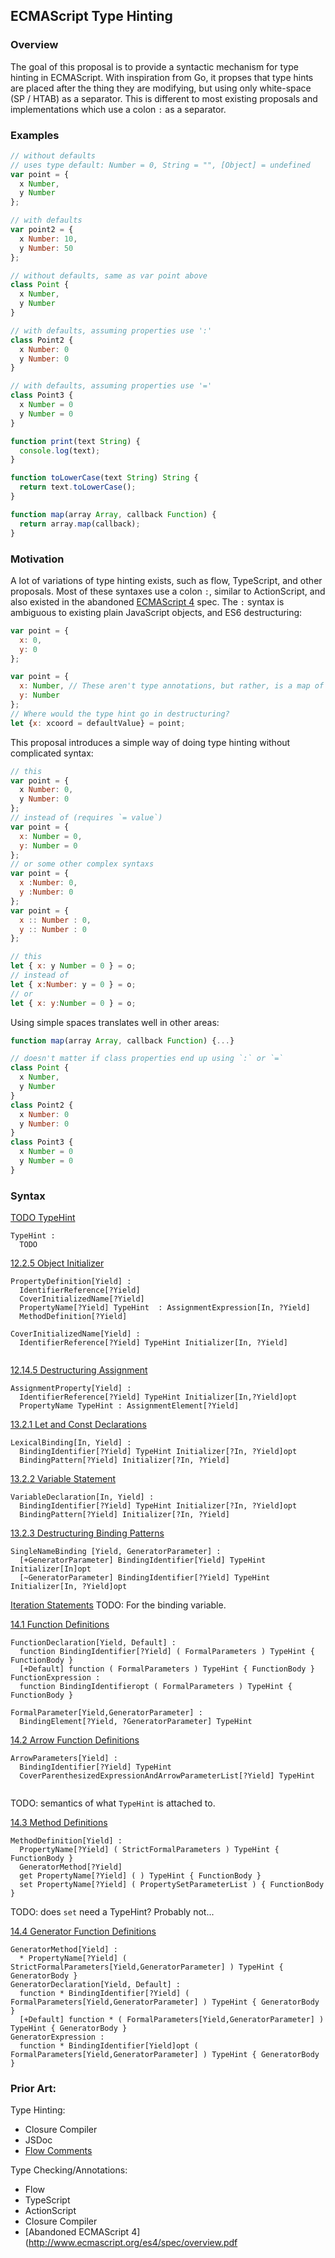 ## ECMAScript Type Hinting ##

### Overview

The goal of this proposal is to provide a syntactic mechanism for type hinting in ECMAScript. With inspiration from Go, it propses that type hints are placed after the thing they are modifying, but using only white-space (SP / HTAB) as a separator. This is different to most existing proposals and implementations which use a colon `:` as a separator.


### Examples ###

```javascript
// without defaults
// uses type default: Number = 0, String = "", [Object] = undefined
var point = {
  x Number,
  y Number
};

// with defaults
var point2 = {
  x Number: 10,
  y Number: 50
};

// without defaults, same as var point above
class Point {
  x Number,
  y Number
}

// with defaults, assuming properties use ':'
class Point2 {
  x Number: 0
  y Number: 0
}

// with defaults, assuming properties use '='
class Point3 {
  x Number = 0
  y Number = 0
}

function print(text String) {
  console.log(text);
}

function toLowerCase(text String) String {
  return text.toLowerCase();
}

function map(array Array, callback Function) {
  return array.map(callback);
}
```

### Motivation ###

A lot of variations of type hinting exists, such as flow, TypeScript, and other proposals. Most of these syntaxes use a colon `:`, similar to ActionScript, and also existed in the abandoned [ECMAScript 4](http://www.ecmascript.org/es4/spec/overview.pdf) spec. The `:` syntax is ambiguous to existing plain JavaScript objects, and ES6 destructuring:

```javascript
var point = {
  x: 0,
  y: 0
};

var point = {
  x: Number, // These aren't type annotations, but rather, is a map of x => Number, y => Number
  y: Number
};
// Where would the type hint go in destructuring? 
let {x: xcoord = defaultValue} = point;

```
This proposal introduces a simple way of doing type hinting without complicated syntax:

```javascript
// this
var point = {
  x Number: 0,
  y Number: 0
};
// instead of (requires `= value`)
var point = {
  x: Number = 0,
  y: Number = 0
};
// or some other complex syntaxs
var point = {
  x :Number: 0,
  y :Number: 0
};
var point = {
  x :: Number : 0,
  y :: Number : 0
};

// this
let { x: y Number = 0 } = o;
// instead of
let { x:Number: y = 0 } = o;
// or
let { x: y:Number = 0 } = o;
```

Using simple spaces translates well in other areas:
```javascript
function map(array Array, callback Function) {...}

// doesn't matter if class properties end up using `:` or `=`
class Point {
  x Number,
  y Number
}
class Point2 {
  x Number: 0
  y Number: 0
}
class Point3 {
  x Number = 0
  y Number = 0
}
```

### Syntax ###
  [TODO TypeHint](https://people.mozilla.org/~jorendorff/es6-draft.html)
  
  ```
  TypeHint :
    TODO
  ```


  [12.2.5 Object Initializer](https://people.mozilla.org/~jorendorff/es6-draft.html#sec-object-initializer)
  
  ```
  PropertyDefinition[Yield] :
    IdentifierReference[?Yield]
    CoverInitializedName[?Yield]
    PropertyName[?Yield] TypeHint  : AssignmentExpression[In, ?Yield]
    MethodDefinition[?Yield]
    
  CoverInitializedName[Yield] :
    IdentifierReference[?Yield] TypeHint Initializer[In, ?Yield]
  
  
  ```
  [12.14.5 Destructuring Assignment](https://people.mozilla.org/~jorendorff/es6-draft.html#sec-destructuring-assignment)
  ```
  AssignmentProperty[Yield] :
    IdentifierReference[?Yield] TypeHint Initializer[In,?Yield]opt
    PropertyName TypeHint : AssignmentElement[?Yield]
  ```
  
  [13.2.1 Let and Const Declarations](https://people.mozilla.org/~jorendorff/es6-draft.html#sec-let-and-const-declarations)
  ```
  LexicalBinding[In, Yield] :
    BindingIdentifier[?Yield] TypeHint Initializer[?In, ?Yield]opt
    BindingPattern[?Yield] Initializer[?In, ?Yield]
  ```
  
  [13.2.2 Variable Statement](https://people.mozilla.org/~jorendorff/es6-draft.html#sec-variable-statement)
  ```
  VariableDeclaration[In, Yield] :
    BindingIdentifier[?Yield] TypeHint Initializer[?In, ?Yield]opt
    BindingPattern[?Yield] Initializer[?In, ?Yield]
  ```
  
  [13.2.3 Destructuring Binding Patterns](https://people.mozilla.org/~jorendorff/es6-draft.html#sec-destructuring-binding-patterns)
  ```
  SingleNameBinding [Yield, GeneratorParameter] :
    [+GeneratorParameter] BindingIdentifier[Yield] TypeHint Initializer[In]opt
    [~GeneratorParameter] BindingIdentifier[?Yield] TypeHint Initializer[In, ?Yield]opt
  ```
  [Iteration Statements](https://people.mozilla.org/~jorendorff/es6-draft.html#sec-iteration-statements)
  TODO: For the binding variable.
  
  [14.1 Function Definitions](https://people.mozilla.org/~jorendorff/es6-draft.html#sec-function-definitions)
  ```
  FunctionDeclaration[Yield, Default] :
    function BindingIdentifier[?Yield] ( FormalParameters ) TypeHint { FunctionBody }
    [+Default] function ( FormalParameters ) TypeHint { FunctionBody }
  FunctionExpression :
    function BindingIdentifieropt ( FormalParameters ) TypeHint { FunctionBody }
  
  FormalParameter[Yield,GeneratorParameter] :
    BindingElement[?Yield, ?GeneratorParameter] TypeHint
  ```
  
  [14.2 Arrow Function Definitions](https://people.mozilla.org/~jorendorff/es6-draft.html#sec-arrow-function-definitions)
  ```
  ArrowParameters[Yield] :
    BindingIdentifier[?Yield] TypeHint
    CoverParenthesizedExpressionAndArrowParameterList[?Yield] TypeHint
    
  ```
  
  TODO: semantics of what `TypeHint` is attached to.
  
  [14.3 Method Definitions](https://people.mozilla.org/~jorendorff/es6-draft.html#sec-method-definitions)
  ```
  MethodDefinition[Yield] :
    PropertyName[?Yield] ( StrictFormalParameters ) TypeHint { FunctionBody }
    GeneratorMethod[?Yield]
    get PropertyName[?Yield] ( ) TypeHint { FunctionBody }
    set PropertyName[?Yield] ( PropertySetParameterList ) { FunctionBody }
  ```
  TODO: does `set` need a TypeHint? Probably not...
  
  [14.4 Generator Function Definitions](https://people.mozilla.org/~jorendorff/es6-draft.html#sec-generator-function-definitions)
  ```
  GeneratorMethod[Yield] :
    * PropertyName[?Yield] ( StrictFormalParameters[Yield,GeneratorParameter] ) TypeHint { GeneratorBody }
  GeneratorDeclaration[Yield, Default] :
    function * BindingIdentifier[?Yield] ( FormalParameters[Yield,GeneratorParameter] ) TypeHint { GeneratorBody }
    [+Default] function * ( FormalParameters[Yield,GeneratorParameter] ) TypeHint { GeneratorBody }
  GeneratorExpression :
    function * BindingIdentifier[Yield]opt ( FormalParameters[Yield,GeneratorParameter] ) TypeHint { GeneratorBody }
  ```

### Prior Art:
Type Hinting:
* Closure Compiler
* JSDoc
* [Flow Comments](http://flowtype.org/blog/2015/02/20/Flow-Comments.html)
 
Type Checking/Annotations:
* Flow
* TypeScript
* ActionScript
* Closure Compiler
* [Abandoned ECMAScript 4](http://www.ecmascript.org/es4/spec/overview.pdf
